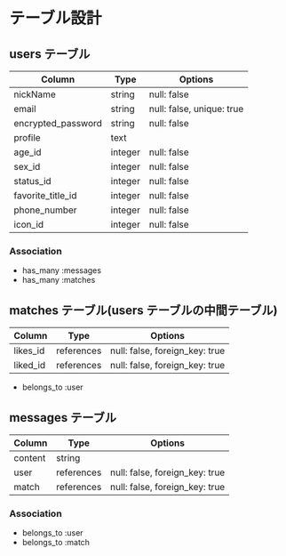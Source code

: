 # テーブル設計

## users テーブル

| Column             | Type    | Options                   |
| ------------------ | ------- | ------------------------- |
| nickName           | string  | null: false               |
| email              | string  | null: false, unique: true |
| encrypted_password | string  | null: false               |
| profile            | text    |                           |
| age_id             | integer | null: false               |
| sex_id             | integer | null: false               |
| status_id          | integer | null: false               |
| favorite_title_id  | integer | null: false               |
| phone_number       | integer | null: false               |
| icon_id            | integer | null: false               |

### Association

- has_many :messages
- has_many :matches

## matches テーブル(users テーブルの中間テーブル)

| Column   | Type       | Options                        |
| -------- | ---------- | ------------------------------ |
| likes_id | references | null: false, foreign_key: true |
| liked_id | references | null: false, foreign_key: true |

- belongs_to :user

## messages テーブル

| Column  | Type       | Options                        |
| ------- | ---------- | ------------------------------ |
| content | string     |                                |
| user    | references | null: false, foreign_key: true |
| match   | references | null: false, foreign_key: true |

### Association

- belongs_to :user
- belongs_to :match
